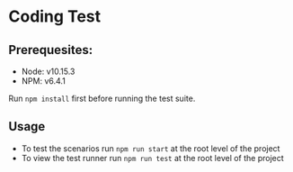 # Coding Test

## Prerequesites:

- Node: v10.15.3
- NPM: v6.4.1

Run `npm install` first before running the test suite.

## Usage

- To test the scenarios run `npm run start` at the root level of the project
- To view the test runner run `npm run test` at the root level of the project


